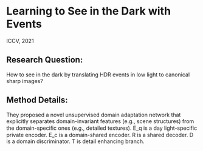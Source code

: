 # Learning to See in the Dark with Events

ICCV, 2021

## Research Question:
How to see in the dark by translating HDR events in low light to canonical sharp images?

## Method Details:
They proposed a novel unsupervised domain adaptation network that explicitly separates domain-invariant features (e.g., scene structures) from the domain-speciﬁc ones (e.g., detailed textures).
E_q is a day light-specific private encoder. E_c is a domain-shared encoder. R is a shared decoder. D is a domain discriminator. T is detail enhancing branch.